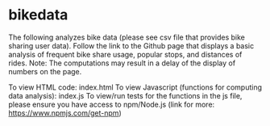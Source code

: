 # bikedata
The following analyzes bike data (please see csv file that provides bike sharing user data). 
Follow the link to the Github page that displays a basic analysis of frequent bike share usage, popular stops, and distances of rides. 
Note: The computations may result in a delay of the display of numbers on the page. 

To view HTML code: index.html 
To view Javascript (functions for computing data analysis): index.js
To view/run tests for the functions in the js file, please ensure you have access to npm/Node.js (link for more: https://www.npmjs.com/get-npm)
